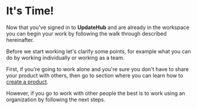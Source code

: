 # It's Time!

Now that you've signed in to **UpdateHub** and are already in the workspace you can begin your work by following the walk through described hereinafter.

Before we start working let's clarify some points, for example what you can do by working individually or working as a team.

First, if you're going to work alone and you're sure you don't have to share your product with others, then go to section where you can learn how to [create a product](../../updatehub-cloud/creatingproduct.md).

However, if you go to work with other people the best is to work using an organization by following the next steps.
